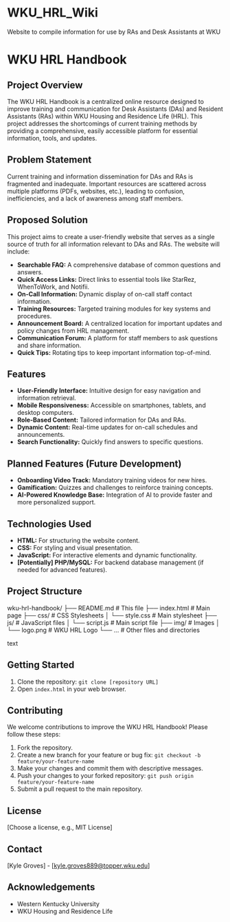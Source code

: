 # WKU_HRL_Wiki
Website to compile information for use by RAs and Desk Assistants at WKU

# WKU HRL Handbook

## Project Overview

The WKU HRL Handbook is a centralized online resource designed to improve training and communication for Desk Assistants (DAs) and Resident Assistants (RAs) within WKU Housing and Residence Life (HRL). This project addresses the shortcomings of current training methods by providing a comprehensive, easily accessible platform for essential information, tools, and updates.

## Problem Statement

Current training and information dissemination for DAs and RAs is fragmented and inadequate. Important resources are scattered across multiple platforms (PDFs, websites, etc.), leading to confusion, inefficiencies, and a lack of awareness among staff members.

## Proposed Solution

This project aims to create a user-friendly website that serves as a single source of truth for all information relevant to DAs and RAs. The website will include:

*   **Searchable FAQ:** A comprehensive database of common questions and answers.
*   **Quick Access Links:** Direct links to essential tools like StarRez, WhenToWork, and Notifii.
*   **On-Call Information:** Dynamic display of on-call staff contact information.
*   **Training Resources:** Targeted training modules for key systems and procedures.
*   **Announcement Board:** A centralized location for important updates and policy changes from HRL management.
*   **Communication Forum:** A platform for staff members to ask questions and share information.
*   **Quick Tips:** Rotating tips to keep important information top-of-mind.

## Features

*   **User-Friendly Interface:** Intuitive design for easy navigation and information retrieval.
*   **Mobile Responsiveness:** Accessible on smartphones, tablets, and desktop computers.
*   **Role-Based Content:** Tailored information for DAs and RAs.
*   **Dynamic Content:** Real-time updates for on-call schedules and announcements.
*   **Search Functionality:** Quickly find answers to specific questions.

## Planned Features (Future Development)

*   **Onboarding Video Track:** Mandatory training videos for new hires.
*   **Gamification:** Quizzes and challenges to reinforce training concepts.
*   **AI-Powered Knowledge Base:** Integration of AI to provide faster and more personalized support.

## Technologies Used

*   **HTML:** For structuring the website content.
*   **CSS:** For styling and visual presentation.
*   **JavaScript:** For interactive elements and dynamic functionality.
*   **[Potentially] PHP/MySQL:** For backend database management (if needed for advanced features).

## Project Structure

wku-hrl-handbook/
├── README.md # This file
├── index.html # Main page
├── css/ # CSS Stylesheets
│ └── style.css # Main stylesheet
├── js/ # JavaScript files
│ └── script.js # Main script file
├── img/ # Images
│ └── logo.png # WKU HRL Logo
└── ... # Other files and directories

text

## Getting Started

1.  Clone the repository: `git clone [repository URL]`
2.  Open `index.html` in your web browser.

## Contributing

We welcome contributions to improve the WKU HRL Handbook! Please follow these steps:

1.  Fork the repository.
2.  Create a new branch for your feature or bug fix: `git checkout -b feature/your-feature-name`
3.  Make your changes and commit them with descriptive messages.
4.  Push your changes to your forked repository: `git push origin feature/your-feature-name`
5.  Submit a pull request to the main repository.

## License

[Choose a license, e.g., MIT License]

## Contact

[Kyle Groves] - [kyle.groves889@topper.wku.edu]

## Acknowledgements

*   Western Kentucky University
*   WKU Housing and Residence Life
